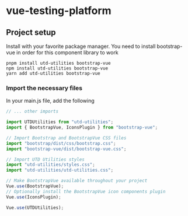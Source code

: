 # vue-testing-platform

## Project setup
Install with your favorite package manager. You need to install bootstrap-vue in order for this component library to work
```
pnpm install utd-utilities bootstrap-vue
npm install utd-utilities bootstrap-vue
yarn add utd-utilities bootstrap-vue
```


### Import the necessary files
In your main.js file, add the following
```javascript
// ... other imports

import UTDUtilities from "utd-utilities";
import { BootstrapVue, IconsPlugin } from "bootstrap-vue";

// Import Bootstrap and BootstrapVue CSS files
import "bootstrap/dist/css/bootstrap.css";
import "bootstrap-vue/dist/bootstrap-vue.css";

// Import UTD Utilities styles
import "utd-utilities/styles.css";
import "utd-utilities/utd-utilities.css";

// Make BootstrapVue available throughout your project
Vue.use(BootstrapVue);
// Optionally install the BootstrapVue icon components plugin
Vue.use(IconsPlugin);

Vue.use(UTDUtilities);
```

